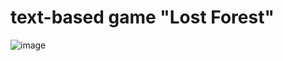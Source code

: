 # text-based game "Lost Forest"

![image](https://user-images.githubusercontent.com/74265218/222916844-76eb6ea3-4335-476e-910d-94d46be815cb.png)
